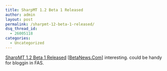 ```yaml
---
title: SharpMT 1.2 Beta 1 Released
author: admin
layout: post
permalink: /sharpmt-12-beta-1-released/
dsq_thread_id:
  - 26005118
categories:
  - Uncategorized
---
```

[SharpMT 1.2 Beta 1 Released][1] [[BetaNews.Com][2]] interesting. could be handy for bloggin in FAS.

 [1]: http://www.fileforum.com/detail.php3?fid=1051547341
 [2]: http://www.betanews.com